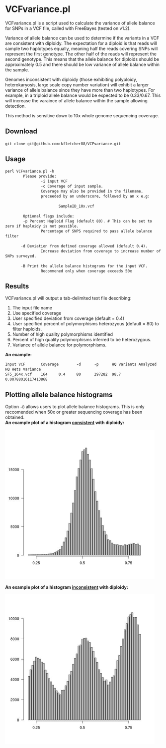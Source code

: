 # VCFvariance.pl

VCFvariance.pl is a script used to calculate the variance of allele balance for SNPs in a VCF file, called with FreeBayes (tested on v1.2).

Variance of allele balance can be used to determine if the variants in a VCF are consistent with diploidy. The expectation for a diploid is that reads will sample two haplotypes equally, meaning half the reads covering SNPs will represent the first genotype. The other half of the reads will represent the second genotype. This means that the allele balance for diploids should be approximately 0.5 and there should be low variance of allele balance within the sample.

Genomes inconsistent with diploidy (those exhibiting polyploidy, heterokaryosis, large scale copy number variation) will exhibit a larger variance of allele balance since they have more than two haplotypes. For example, in a triploid allele balance would be expected to be 0.33/0.67. This will increase the varaince of allele balance within the sample allowing detection.

This method is sensitive down to 10x whole genome sequencing coverage.

## Download
`git clone git@github.com:kfletcher88/VCFvariance.git`

## Usage
```
perl VCFvariance.pl -h
        Please provide:
                -i input VCF
                -c Coverage of input sample.
                Coverage may also be provided in the filename,
                preceeded by an underscore, followed by an x e.g:

                        SampleID_10x.vcf

        Optional flags include:
        -p Percent Haploid Flag (default 80). # This can be set to zero if haploidy is not possible.
                Percentage of SNPS required to pass allele balance filter
		
       -d Deviation from defined coverage allowed (default 0.4).
                Increase deviation from coverage to increase number of SNPs surveyed.

       -B Print the allele balance histograms for the input VCF.
                Recommened only when coverage exceeds 50x
```

## Results
VCFvariance.pl will output a tab-delimited text file describing:
1. The input file name
2. Use specified coverage
3. User specified deviation from coverage (default = 0.4)
4. User specified percent of polymorphisms heterozyous (default = 80) to filter haploids.
5. Number of high quality polymorphisms identified
6. Percent of high quality polymorphisms inferred to be heterozygous.
7. Variance of allele balance for polymorphisms.

**An example:**
```
Input VCF       Coverage        -d      -p      HQ Variants Analyzed    HQ Hets Variance
SF5_164x.vcf    164     0.4     80      297282  98.7    0.00788016117413868
```

## Plotting allele balance histograms
Option `-B` allows users to plot allele balance histograms. This is only reccomended when 50x or greater sequencing coverage has been obtained.\
**An example plot of a histogram <ins>consistent</ins> with diploidy:**


![Exampe allele balance bar chart](./images/SF5_164x.jpg)


**An example plot of a histogram <ins>inconsistent</ins> with diploidy:**


![Exampe allele balance bar chart](./images/P24_100x.jpg)
